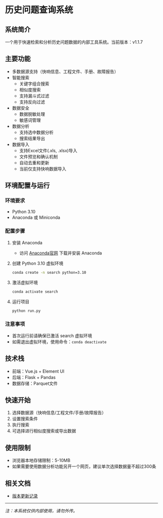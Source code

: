 # 历史问题查询系统

## 系统简介
一个用于快速检索和分析历史问题数据的内部工具系统。当前版本：v1.1.7

## 主要功能
- 多数据源支持（快响信息、工程文件、手册、故障报告）
- 智能搜索
  - 关键字组合搜索
  - 相似度搜索
  - 支持漏斗式过滤
  - 支持反向过滤
- 数据安全
  - 数据脱敏处理
  - 敏感词管理
- 数据分析
  - 支持选中数据分析
  - 搜索结果导出
- 数据导入
  - 支持Excel文件(.xls, .xlsx)导入
  - 文件预览和确认机制
  - 自动去重和更新
  - 当前仅支持快响数据导入

## 环境配置与运行
### 环境要求
- Python 3.10
- Anaconda 或 Miniconda

### 配置步骤
1. 安装 Anaconda
   - 访问 [Anaconda官网](https://www.anaconda.com/download) 下载并安装 Anaconda

2. 创建 Python 3.10 虚拟环境
   ```bash
   conda create -n search python=3.10
   ```

3. 激活虚拟环境
   ```bash
   conda activate search
   ```

4. 运行项目
   ```bash
   python run.py
   ```

### 注意事项
- 首次运行前请确保已激活 search 虚拟环境
- 如需退出虚拟环境，使用命令：`conda deactivate`

## 技术栈
- 前端：Vue.js + Element UI
- 后端：Flask + Pandas
- 数据存储：Parquet文件

## 快速开始
1. 选择数据源（快响信息/工程文件/手册/故障报告）
2. 设置搜索条件
3. 执行搜索
4. 可选择进行相似度搜索或导出数据

## 使用限制
- 浏览器本地存储限制：5-10MB
- 如果需要使用数据分析功能另开一个网页，建议单次选择数据量不超过300条

## 相关文档
- [版本更新记录](CHANGELOG.md)

---

*注：本系统仅供内部使用，请勿外传。*
